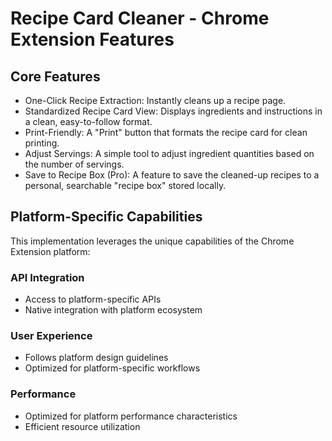 # Recipe Card Cleaner - Chrome Extension Features

## Core Features
- One-Click Recipe Extraction: Instantly cleans up a recipe page.
- Standardized Recipe Card View: Displays ingredients and instructions in a clean, easy-to-follow format.
- Print-Friendly: A "Print" button that formats the recipe card for clean printing.
- Adjust Servings: A simple tool to adjust ingredient quantities based on the number of servings.
- Save to Recipe Box (Pro): A feature to save the cleaned-up recipes to a personal, searchable "recipe box" stored locally.

## Platform-Specific Capabilities
This implementation leverages the unique capabilities of the Chrome Extension platform:

### API Integration
- Access to platform-specific APIs
- Native integration with platform ecosystem

### User Experience
- Follows platform design guidelines
- Optimized for platform-specific workflows

### Performance
- Optimized for platform performance characteristics
- Efficient resource utilization
